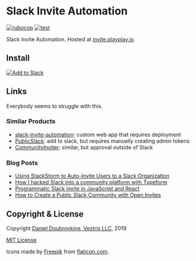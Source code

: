 Slack Invite Automation
=======================

[![rubocop](https://github.com/vestris/slack-invite/actions/workflows/rubocop.yml/badge.svg)](https://github.com/vestris/slack-invite/actions/workflows/rubocop.yml)
[![test](https://github.com/vestris/slack-invite/actions/workflows/test.yml/badge.svg)](https://github.com/vestris/slack-invite/actions/workflows/test.yml)

Slack Invite Automation. Hosted at [invite.playplay.io](https://invite.playplay.io/).

## Install

[![Add to Slack](https://platform.slack-edge.com/img/add_to_slack.png)](https://invite.playplay.io)

## Links

Everybody seems to struggle with this.

### Similar Products

* [slack-invite-automation](https://github.com/outsideris/slack-invite-automation): custom web app that requires deployment
* [PublicSlack](https://publicslack.com): add to slack, but requires manually creating admin tokens
* [CommunityInviter](https://communityinviter.com/): similar, but approval outside of Slack

### Blog Posts

* [Using StackStorm to Auto-Invite Users to a Slack Organization](https://stackstorm.com/2015/06/30/using-stackstorm-to-auto-invite-users-to-a-slack-organization)
* [How I hacked Slack into a community platform with Typeform](https://levels.io/slack-typeform-auto-invite-sign-ups/)
* [Programmatic Slack invite in JavaScript and React](https://www.robinwieruch.de/slack-invite-javascript-react/)
* [How to Create a Public Slack Community with Open Invites](https://intoli.com/blog/make-a-public-slack-community/)

## Copyright & License

Copyright [Daniel Doubrovkine, Vestris LLC](https://www.vestris.com), 2019

[MIT License](LICENSE)

Icons made by [Freepik](http://www.freepik.com) from [flaticon.com](https://www.flaticon.com).
